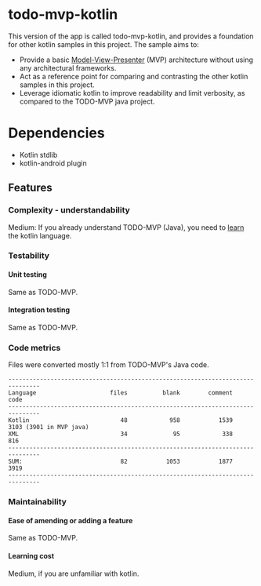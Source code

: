 # todo-mvp-kotlin

This version of the app is called todo-mvp-kotlin, and provides a foundation for other kotlin samples in this project. The sample aims to:

* Provide a basic [Model-View-Presenter](https://en.wikipedia.org/wiki/Model%E2%80%93view%E2%80%93presenter) (MVP) architecture without using any architectural frameworks.
* Act as a reference point for comparing and contrasting the other kotlin samples in this project.
* Leverage idiomatic kotlin to improve readability and limit verbosity, as compared to the TODO-MVP java project.

# Dependencies
*  Kotlin stdlib
*  kotlin-android plugin

## Features

### Complexity - understandability

Medium: If you already understand TODO-MVP (Java), you need to [learn](http://kotlinlang.org/docs/reference/) the kotlin language.

### Testability

#### Unit testing

Same as TODO-MVP.

#### Integration testing

Same as TODO-MVP.

### Code metrics

Files were converted mostly 1:1 from TODO-MVP's Java code.

```
-------------------------------------------------------------------------------
Language                     files          blank        comment           code
-------------------------------------------------------------------------------
Kotlin                          48            958           1539           3103 (3901 in MVP java)
XML                             34             95            338            816
-------------------------------------------------------------------------------
SUM:                            82           1053           1877           3919
-------------------------------------------------------------------------------
```
### Maintainability

#### Ease of amending or adding a feature

Same as TODO-MVP.

#### Learning cost

Medium, if you are unfamiliar with kotlin.
